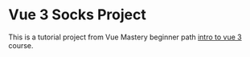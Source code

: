 # Vue 3 Socks Project


This is a tutorial project from Vue Mastery beginner path [intro to vue 3](https://www.vuemastery.com/courses/intro-to-vue-3/forms-and-v-model-vue3) course. 
